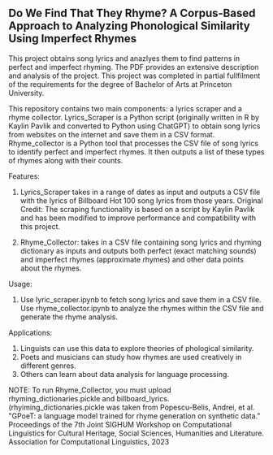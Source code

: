 ## Do We Find That They Rhyme? A Corpus-Based Approach to Analyzing Phonological Similarity Using Imperfect Rhymes
This project obtains song lyrics and anazlyes them to find patterns in perfect and imperfect rhyming. The PDF provides an extensive description and analysis of the project. This project was completed in partial fullfilment of the requirements for the degree of Bachelor of Arts at Princeton University.

This repository contains two main components: a lyrics scraper and a rhyme collector. Lyrics_Scraper is a Python script (originally written in R by Kaylin Pavlik and converted to Python using ChatGPT) to obtain song lyrics from websites on the internet and save them in a CSV format. Rhyme_collector is a Python tool that processes the CSV file of song lyrics to identify perfect and imperfect rhymes. It then outputs a list of these types of rhymes along with their counts.

Features:
1. Lyrics_Scraper takes in a range of dates as input and outputs a CSV file with the lyrics of Billboard Hot 100 song lyrics from those years. Original Credit: The scraping functionality is based on a script by Kaylin Pavlik and has been modified to improve performance and compatibility with this project.

3. Rhyme_Collector: takes in a CSV file containing song lyrics and rhyming dictionary as inputs and outputs both perfect (exact matching sounds) and imperfect rhymes (approximate rhymes) and other data points about the rhymes. 

Usage: 
1. Use lyric_scraper.ipynb to fetch song lyrics and save them in a CSV file. Use rhyme_collector.ipynb to analyze the rhymes within the CSV file and generate the rhyme analysis.

Applications:
1. Linguists can use this data to explore theories of phological similarity. 
2. Poets and musicians can study how rhymes are used creatively in different genres.
3. Others can learn about data analysis for language processing.


NOTE: To run Rhyme_Collector, you must upload rhyming_dictionaries.pickle and billboard_lyrics. (rhyiming_dictionaries.pickle was taken from Popescu-Belis, Andrei, et al. "GPoeT: a language model trained for rhyme generation on synthetic data." Proceedings of the 7th Joint SIGHUM Workshop on Computational Linguistics for Cultural Heritage, Social Sciences, Humanities and Literature. Association for Computational Linguistics, 2023
